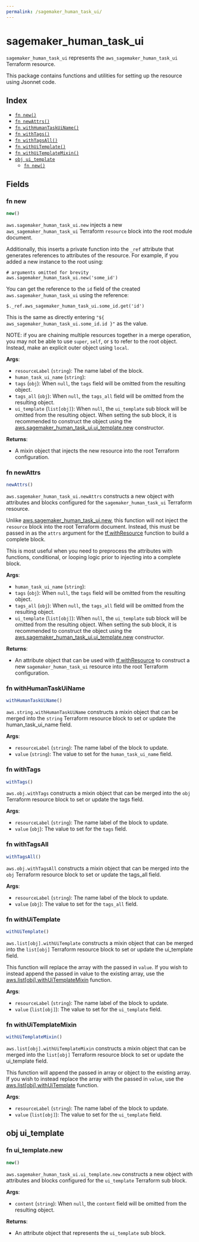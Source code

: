 ```yaml
---
permalink: /sagemaker_human_task_ui/
---
```


# sagemaker_human_task_ui

`sagemaker_human_task_ui` represents the `aws_sagemaker_human_task_ui` Terraform resource.



This package contains functions and utilities for setting up the resource using Jsonnet code.


## Index

* [`fn new()`](#fn-new)
* [`fn newAttrs()`](#fn-newattrs)
* [`fn withHumanTaskUiName()`](#fn-withhumantaskuiname)
* [`fn withTags()`](#fn-withtags)
* [`fn withTagsAll()`](#fn-withtagsall)
* [`fn withUiTemplate()`](#fn-withuitemplate)
* [`fn withUiTemplateMixin()`](#fn-withuitemplatemixin)
* [`obj ui_template`](#obj-ui_template)
  * [`fn new()`](#fn-ui_templatenew)

## Fields

### fn new

```ts
new()
```


`aws.sagemaker_human_task_ui.new` injects a new `aws_sagemaker_human_task_ui` Terraform `resource`
block into the root module document.

Additionally, this inserts a private function into the `_ref` attribute that generates references to attributes of the
resource. For example, if you added a new instance to the root using:

    # arguments omitted for brevity
    aws.sagemaker_human_task_ui.new('some_id')

You can get the reference to the `id` field of the created `aws.sagemaker_human_task_ui` using the reference:

    $._ref.aws_sagemaker_human_task_ui.some_id.get('id')

This is the same as directly entering `"${ aws_sagemaker_human_task_ui.some_id.id }"` as the value.

NOTE: if you are chaining multiple resources together in a merge operation, you may not be able to use `super`, `self`,
or `$` to refer to the root object. Instead, make an explicit outer object using `local`.

**Args**:
  - `resourceLabel` (`string`): The name label of the block.
  - `human_task_ui_name` (`string`): 
  - `tags` (`obj`):  When `null`, the `tags` field will be omitted from the resulting object.
  - `tags_all` (`obj`):  When `null`, the `tags_all` field will be omitted from the resulting object.
  - `ui_template` (`list[obj]`):  When `null`, the `ui_template` sub block will be omitted from the resulting object. When setting the sub block, it is recommended to construct the object using the [aws.sagemaker_human_task_ui.ui_template.new](#fn-sagemaker_human_task_uiui_templatenew) constructor.

**Returns**:
- A mixin object that injects the new resource into the root Terraform configuration.


### fn newAttrs

```ts
newAttrs()
```


`aws.sagemaker_human_task_ui.newAttrs` constructs a new object with attributes and blocks configured for the `sagemaker_human_task_ui`
Terraform resource.

Unlike [aws.sagemaker_human_task_ui.new](#fn-sagemaker_human_task_uinew), this function will not inject the `resource`
block into the root Terraform document. Instead, this must be passed in as the `attrs` argument for the
[tf.withResource](https://github.com/tf-libsonnet/core/tree/main/docs#fn-withresource) function to build a complete block.

This is most useful when you need to preprocess the attributes with functions, conditional, or looping logic prior to
injecting into a complete block.

**Args**:
  - `human_task_ui_name` (`string`): 
  - `tags` (`obj`):  When `null`, the `tags` field will be omitted from the resulting object.
  - `tags_all` (`obj`):  When `null`, the `tags_all` field will be omitted from the resulting object.
  - `ui_template` (`list[obj]`):  When `null`, the `ui_template` sub block will be omitted from the resulting object. When setting the sub block, it is recommended to construct the object using the [aws.sagemaker_human_task_ui.ui_template.new](#fn-sagemaker_human_task_uiui_templatenew) constructor.

**Returns**:
  - An attribute object that can be used with [tf.withResource](https://github.com/tf-libsonnet/core/tree/main/docs#fn-withresource) to construct a new `sagemaker_human_task_ui` resource into the root Terraform configuration.


### fn withHumanTaskUiName

```ts
withHumanTaskUiName()
```

`aws.string.withHumanTaskUiName` constructs a mixin object that can be merged into the `string`
Terraform resource block to set or update the human_task_ui_name field.



**Args**:
  - `resourceLabel` (`string`): The name label of the block to update.
  - `value` (`string`): The value to set for the `human_task_ui_name` field.


### fn withTags

```ts
withTags()
```

`aws.obj.withTags` constructs a mixin object that can be merged into the `obj`
Terraform resource block to set or update the tags field.



**Args**:
  - `resourceLabel` (`string`): The name label of the block to update.
  - `value` (`obj`): The value to set for the `tags` field.


### fn withTagsAll

```ts
withTagsAll()
```

`aws.obj.withTagsAll` constructs a mixin object that can be merged into the `obj`
Terraform resource block to set or update the tags_all field.



**Args**:
  - `resourceLabel` (`string`): The name label of the block to update.
  - `value` (`obj`): The value to set for the `tags_all` field.


### fn withUiTemplate

```ts
withUiTemplate()
```

`aws.list[obj].withUiTemplate` constructs a mixin object that can be merged into the `list[obj]`
Terraform resource block to set or update the ui_template field.

This function will replace the array with the passed in `value`. If you wish to instead append the
passed in value to the existing array, use the [aws.list[obj].withUiTemplateMixin](TODO) function.


**Args**:
  - `resourceLabel` (`string`): The name label of the block to update.
  - `value` (`list[obj]`): The value to set for the `ui_template` field.


### fn withUiTemplateMixin

```ts
withUiTemplateMixin()
```

`aws.list[obj].withUiTemplateMixin` constructs a mixin object that can be merged into the `list[obj]`
Terraform resource block to set or update the ui_template field.

This function will append the passed in array or object to the existing array. If you wish
to instead replace the array with the passed in `value`, use the [aws.list[obj].withUiTemplate](TODO)
function.


**Args**:
  - `resourceLabel` (`string`): The name label of the block to update.
  - `value` (`list[obj]`): The value to set for the `ui_template` field.


## obj ui_template



### fn ui_template.new

```ts
new()
```


`aws.sagemaker_human_task_ui.ui_template.new` constructs a new object with attributes and blocks configured for the `ui_template`
Terraform sub block.



**Args**:
  - `content` (`string`):  When `null`, the `content` field will be omitted from the resulting object.

**Returns**:
  - An attribute object that represents the `ui_template` sub block.
